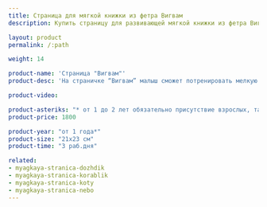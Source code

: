 ```yaml
---
title: Страница для мягкой книжки из фетра Вигвам
description: Купить страницу для развивающей мягкой книжки из фетра Вигвам в магазине KiddyTrick

layout: product
permalink: /:path

weight: 14

product-name: 'Страница "Вигвам"'
product-desc: 'На страничке “Вигвам” малыш сможет потренировать мелкую моторику с помощью шнуров. Сам вигвам съемный, с окошком и подушкой, на бамбуковых палочках. Его можно использовать как самостоятельную игрушку. За треугольной дверцей на страничке спрятался зайчик, но чтобы его достать, нужно развязать шнурок. Фонарикам можно подобрать подходящий цвет или  сделать их разноцветными.'

product-video:

product-asteriks: "* от 1 до 2 лет обязательно присутствие взрослых, так как на страничке присутствуют  мелкие детали, которые очень старательные детки могут проглотить."
product-price: 1800

product-year: "от 1 года*"
product-size: "21х23 см"
product-time: "3 раб.дня"

related:
- myagkaya-stranica-dozhdik
- myagkaya-stranica-korablik
- myagkaya-stranica-koty
- myagkaya-stranica-nebo
---
```

	